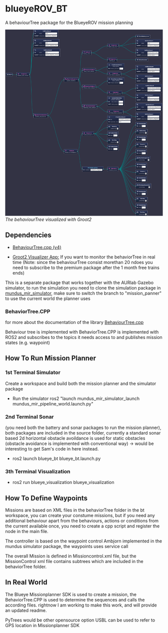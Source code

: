 # blueyeROV_BT
A behaviourTree package for the BlueyeROV mission planning

![Behavior Tree](src/images/bt.png)
*The behaviourTree visualized with Groot2*

## Dependencies

- [BehaviourTree.cpp (v4)](https://github.com/BehaviorTree/BehaviorTree.CPP)

- [Groot2 Visualizer App:](https://www.behaviortree.dev/groot/) If you want to monitor the behaviorTree in real time (Note: since the behaviourTree consist morethan 20 ndoes you need to subscribe to the premium package after the 1 month free trains ends)

This is a separate package that works together with the AURlab Gazebo simulator, to run the simulation you need to clone the simulation package in [mundus_mir_simulator](https://gitlab.com/aurlab/mundus-mir-project/mundus_mir_simulator.git), make sure to switch the branch to "mission_panner" to use the current world the planner uses 

### BehaviorTree.CPP
for more about the documentation of the library 
[BehaviourTree.cpp](https://www.behaviortree.dev/) 

Behaviour tree is implemented with BehaviorTree.CPP is implemented with ROS2 and subscribes to the topics it needs access to and publishes mission states (e.g. waypoint)

## How To Run Mission Planner

### 1st Terminal Simulator

Create a workspace and build both the mission planner and the simulator package

- Run the simulator ros2 "launch mundus_mir_simulator_launch mundus_mir_pipeline_world.launch.py"

### 2nd Terminal Sonar
(you need both the battery and sonar packages to run the mission planner), both packages are included in the source folder, currently a standard sonar based 2d horizontal obstacle avoildance is used for static obstacles (obstacle avoidance is implemented with conventional way) -> would be interesting to get Sam's code in here instead. 

- ros2 launch blueye_bt blueye_bt.launch.py

### 3th Terminal Visualization

- ros2 run blueye_visualization blueye_visualization 

## How To Define Waypoints
Missions are based on XML files in the behaviorTree folder in the bt workspace, you can create your constume missions, but if you need any additional behaviour apart from the behaviours, actions or conditions from the current available once, you need to create a cpp script and register the node in the main file.

The controller is based on the waypoint control Ambjorn implemented in the mundus simulator package, the waypoints uses service call

The overall Mission is defined in Missioncontrol.xml file, but the MissionControl xml file contains subtrees which are included in the behaviorTree folder.

## In Real World
The Blueye Missionplanner SDK is used to create a mission, the BehaviorTree.CPP is used to determine the sequences and calls the according files. rightnow I am working to make this work, and will provide an updated readme.

PyTrees would be other opensource option 
USBL can be used to refer to GPS location in Missionplanner SDK
